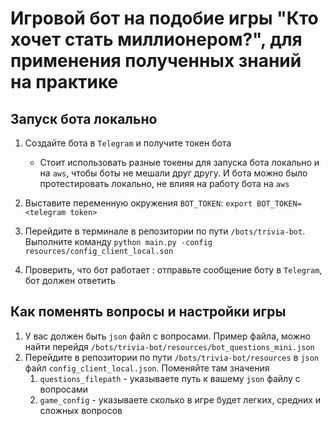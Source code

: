 # Игровой бот на подобие игры "Кто хочет стать миллионером?", для применения полученных знаний на практике
## Запуск бота локально

1. Создайте бота в `Telegram` и получите токен бота
    - Стоит использовать разные токены для запуска бота локально и на `aws`, чтобы боты не мешали друг другу. И бота можно было протестировать локально, не влияя на работу бота на `aws` 

1. Выставите переменную окружения `BOT_TOKEN`:  `export BOT_TOKEN=<telegram token>`

1. Перейдите в терминале в репозитории по пути `/bots/trivia-bot`. Выполните команду `python main.py -config resources/config_client_local.son`
1. Проверить, что бот работает : отправьте сообщение боту в `Telegram`, бот должен ответить

## Как поменять вопросы и настройки игры

1. У вас должен быть `json` файл с вопросами.  Пример файла, можно найти перейдя `/bots/trivia-bot/resources/bot_questions_mini.json`
1. Перейдите в репозитории по пути `/bots/trivia-bot/resources` в `json` файл `config_client_local.json`. Поменяйте там значения
    1. `questions_filepath` - указываете путь к вашему `json` файлу с вопросами
    1. `game_config` - указываете сколько в игре будет легких, средних и сложных вопросов